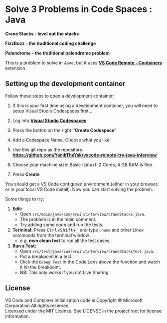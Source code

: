 # Solve 3 Problems in Code Spaces : Java

   **Crane Stacks - level out the stacks**
   
   **FizzBuzz - the traditional coding challenge**
   
   **Palendrome - the traditional palendrome problem**
   

This is a problem to solve in Java, but it uses **[VS Code Remote - Containers](https://aka.ms/vscode-remote/containers)** extension.

## Setting up the development container

Follow these steps to open a development container:

1. If this is your first time using a development container, you will need to setup Visual Studio Codespaces first....

2. Log into **[Visual Studio Codespaces](https://online.visualstudio.com/environments)**

3. Press the button on the right **"Create Codespace"**

4. Add a Codespace Name. Choose what you like!

5. Use this git repo as the repository.
   **https://github.com/YanikTheYak/vscode-remote-try-java-interview**
   
6. Choose your machine size:
   Basic (Linux): 2 Cores, 4 GB RAM is fine
   
7. Press **Create**

You should get a VS Code configured environment (either in your browser, or in your local VS Code install).
Now you can start solving the problem.

Some things to try:

1. **Edit:**
   - Open `src/main/java/com/erwin/interview/craneStacks.java`.
   - The problem is in the main comment.
   - Try adding some code and run the tests.
2. **Terminal:** Press <kbd>Ctrl</kbd>+<kbd>Shift</kbd>+<kbd>\`</kbd> and type `uname` and other Linux commands from the terminal window.
   - e.g. **mvn clean test**  to run all the test cases.
3. **Run a Test:**
   - Open `src/test/java/com/erwin/interview/craneStacksTest.java`.
   - Put a breakpoint in a test.
   - Click the `Debug Test` in the Code Lens above the function and watch it hit the breakpoint.
   - NB: This only works if you not Live Sharing 

## License

VS Code and Container initialization code is
Copyright © Microsoft Corporation All rights reserved.<br />
Licensed under the MIT License. See LICENSE in the project root for license information.

